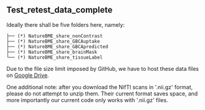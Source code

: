## Test_retest_data_complete 

Ideally there shall be five folders here, namely:

```
├── (*) NatureBME_share_nonContrast
├── (*) NatureBME_share_GBCAuptake
├── (*) NatureBME_share_GBCApredicted
├── (*) NatureBME_share_brainMask
└── (*) NatureBME_share_tissueLabel
 ```
 
Due to the file size limit imposed by GitHub, we have to host these data files on [Google Drive](https://drive.google.com/drive/folders/1l5GU6E0iCHbs24ZNzN6uIQgbQud1DZ3e?usp=sharing).

One additional note: after you download the NifTI scans in '.nii.gz' format, please do not attempt to unzip them. Their current format saves space, and more importantly our current code only works with '.nii.gz' files.
